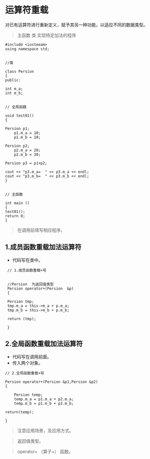 # 运算符重载

对已有运算符进行重新定义，赋予其另一种功能，以适应不同的数据类型。

> 主函数   类    实现特定加法的程序

```
#include <iosteeam>
using namespace std;


//类

class Persion
{
public:

int m_a;
int m_b;


// 全局函数

void test01()
{

Persion p1;
    p1.m_a = 10;
    p1.m_b = 10;

Persion p2;
    p2.m_a = 20;
    p2.m_b = 30;

Persion p3 = p1+p2;

cout << "p3.m_a=  " << p3.m_a << endl;
cout << "p3.m_b=  " << p3.m_b << endl;
}


// 主函数

int main ()
{
test01();
return 0;
}
```
> 在调用前填写相应程序。



## 1.成员函数重载加法运算符

- 代码写在类中。


```
 // 1.成员函数重载+号


 //Persion  为返回值类型
 Persion operator+(Persion  &p)    
 {

 Persion tmp;
 tmp.m_a = this->m_a + p.m_a;
 tmp.m_b = this->m_b + p.m_b;

 return (tmp);

 }
```


## 2.全局函数重载加法运算符

- 代码写在调用前面。
- 传入两个对象。

```
// 2.全局函数重载+号

Persion operator+(Persion &p1,Persion &p2)
{

    Persion temp;
    temp.m_a = p1.m_a + p2.m_a;
    temp.m_b = p1.m_b + p2.m_b;

return(temp); 

}
```

> 注意应用场景，及应用方式。

> 返回值类型。

> operator+ （算子+） 函数。